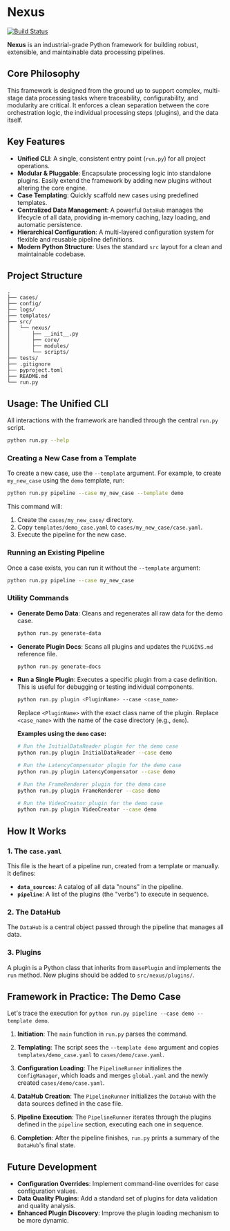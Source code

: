 # Nexus

[![Build Status](https://img.shields.io/badge/build-passing-brightgreen)](https://github.com/your-repo/nexus)

**Nexus** is an industrial-grade Python framework for building robust, extensible, and maintainable data processing pipelines.

## Core Philosophy

This framework is designed from the ground up to support complex, multi-stage data processing tasks where traceability, configurability, and modularity are critical. It enforces a clean separation between the core orchestration logic, the individual processing steps (plugins), and the data itself.

## Key Features

- **Unified CLI**: A single, consistent entry point (`run.py`) for all project operations.
- **Modular & Pluggable**: Encapsulate processing logic into standalone plugins. Easily extend the framework by adding new plugins without altering the core engine.
- **Case Templating**: Quickly scaffold new cases using predefined templates.
- **Centralized Data Management**: A powerful `DataHub` manages the lifecycle of all data, providing in-memory caching, lazy loading, and automatic persistence.
- **Hierarchical Configuration**: A multi-layered configuration system for flexible and reusable pipeline definitions.
- **Modern Python Structure**: Uses the standard `src` layout for a clean and maintainable codebase.

## Project Structure

```
.
├── cases/
├── config/
├── logs/
├── templates/
├── src/
│   └── nexus/
│       ├── __init__.py
│       ├── core/
│       ├── modules/
│       └── scripts/
├── tests/
├── .gitignore
├── pyproject.toml
├── README.md
└── run.py
```

## Usage: The Unified CLI

All interactions with the framework are handled through the central `run.py` script.
```bash
python run.py --help
```

### Creating a New Case from a Template

To create a new case, use the `--template` argument. For example, to create `my_new_case` using the `demo` template, run:

```bash
python run.py pipeline --case my_new_case --template demo
```

This command will:
1. Create the `cases/my_new_case/` directory.
2. Copy `templates/demo_case.yaml` to `cases/my_new_case/case.yaml`.
3. Execute the pipeline for the new case.

### Running an Existing Pipeline

Once a case exists, you can run it without the `--template` argument:
```bash
python run.py pipeline --case my_new_case
```

### Utility Commands

- **Generate Demo Data**: Cleans and regenerates all raw data for the demo case.
  ```bash
  python run.py generate-data
  ```

- **Generate Plugin Docs**: Scans all plugins and updates the `PLUGINS.md` reference file.
  ```bash
  python run.py generate-docs
  ```

- **Run a Single Plugin**: Executes a specific plugin from a case definition. This is useful for debugging or testing individual components.
  ```bash
  python run.py plugin <PluginName> --case <case_name>
  ```
  Replace `<PluginName>` with the exact class name of the plugin.
  Replace `<case_name>` with the name of the case directory (e.g., `demo`).

  **Examples using the `demo` case:**
  ```bash
  # Run the InitialDataReader plugin for the demo case
  python run.py plugin InitialDataReader --case demo

  # Run the LatencyCompensator plugin for the demo case
  python run.py plugin LatencyCompensator --case demo

  # Run the FrameRenderer plugin for the demo case
  python run.py plugin FrameRenderer --case demo

  # Run the VideoCreator plugin for the demo case
  python run.py plugin VideoCreator --case demo
  ```

## How It Works

### 1. The `case.yaml`

This file is the heart of a pipeline run, created from a template or manually. It defines:
- **`data_sources`**: A catalog of all data "nouns" in the pipeline.
- **`pipeline`**: A list of the plugins (the "verbs") to execute in sequence.

### 2. The DataHub

The `DataHub` is a central object passed through the pipeline that manages all data.

### 3. Plugins

A plugin is a Python class that inherits from `BasePlugin` and implements the `run` method. New plugins should be added to `src/nexus/plugins/`.

## Framework in Practice: The Demo Case

Let's trace the execution for `python run.py pipeline --case demo --template demo`.

1.  **Initiation**: The `main` function in `run.py` parses the command.

2.  **Templating**: The script sees the `--template demo` argument and copies `templates/demo_case.yaml` to `cases/demo/case.yaml`.

3.  **Configuration Loading**: The `PipelineRunner` initializes the `ConfigManager`, which loads and merges `global.yaml` and the newly created `cases/demo/case.yaml`.

4.  **DataHub Creation**: The `PipelineRunner` initializes the `DataHub` with the data sources defined in the case file.

5.  **Pipeline Execution**: The `PipelineRunner` iterates through the plugins defined in the `pipeline` section, executing each one in sequence.

6.  **Completion**: After the pipeline finishes, `run.py` prints a summary of the `DataHub`'s final state.

## Future Development

- **Configuration Overrides**: Implement command-line overrides for case configuration values.
- **Data Quality Plugins**: Add a standard set of plugins for data validation and quality analysis.
- **Enhanced Plugin Discovery**: Improve the plugin loading mechanism to be more dynamic.